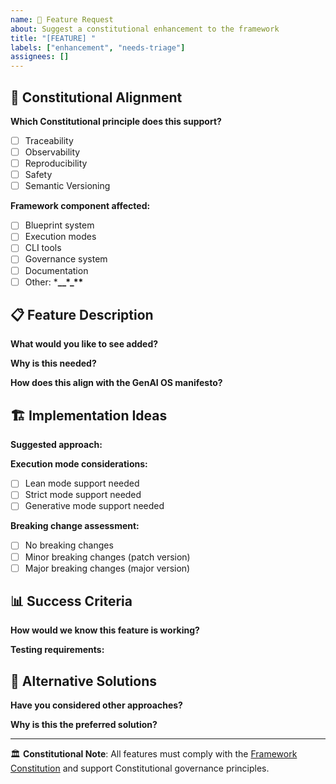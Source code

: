```yaml
---
name: 🚀 Feature Request
about: Suggest a constitutional enhancement to the framework
title: "[FEATURE] "
labels: ["enhancement", "needs-triage"]
assignees: []
---
```


## 🎯 Constitutional Alignment

**Which Constitutional principle does this support?**

- [ ] Traceability
- [ ] Observability
- [ ] Reproducibility
- [ ] Safety
- [ ] Semantic Versioning

**Framework component affected:**

- [ ] Blueprint system
- [ ] Execution modes
- [ ] CLI tools
- [ ] Governance system
- [ ] Documentation
- [ ] Other: \***\_\_\*\_\*\***

## 📋 Feature Description

**What would you like to see added?**

<!-- Clear description of the proposed feature -->

**Why is this needed?**

<!-- The problem this solves or value it adds -->

**How does this align with the GenAI OS manifesto?**

<!-- Reference specific manifesto principles -->

## 🏗️ Implementation Ideas

**Suggested approach:**

<!-- Your ideas for how this could be implemented -->

**Execution mode considerations:**

- [ ] Lean mode support needed
- [ ] Strict mode support needed
- [ ] Generative mode support needed

**Breaking change assessment:**

- [ ] No breaking changes
- [ ] Minor breaking changes (patch version)
- [ ] Major breaking changes (major version)

## 📊 Success Criteria

**How would we know this feature is working?**

<!-- Measurable outcomes -->

**Testing requirements:**

<!-- What tests would validate this feature -->

## 🔄 Alternative Solutions

**Have you considered other approaches?**

<!-- Other ways to solve this problem -->

**Why is this the preferred solution?**

<!-- Rationale for this specific approach -->

---

🏛️ **Constitutional Note**: All features must comply with the [Framework Constitution](../CONSTITUTION.md) and support
Constitutional governance principles.
